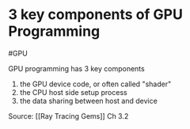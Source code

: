 # 3 key components of GPU Programming
#GPU

GPU programming has 3 key components

1. the GPU device code, or often called "shader"
2. the CPU host side setup process
3. the data sharing between host and device

Source: [[Ray Tracing Gems]] Ch 3.2
